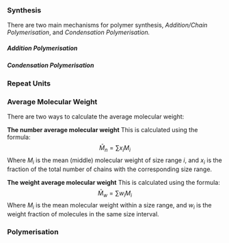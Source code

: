 ### Synthesis
There are two main mechanisms for polymer synthesis, *Addition/Chain Polymerisation*, and *Condensation Polymerisation.*
##### Addition Polymerisation
##### Condensation Polymerisation
### Repeat Units

### Average Molecular Weight
There are two ways to calculate the average molecular weight:

**The number average molecular weight**
This is calculated using the formula:
$$\bar{M}_{n}=\sum x_{i}M_{i}$$
Where $M_{i}$ is the mean (middle) molecular weight of size range $i$, and $x_{i}$ is the fraction of the total number of chains with the corresponding size range.

**The weight average molecular weight**
This is calculated using the formula:
$$\bar{M}_{w}=\sum w_{i}M_{i}$$
Where $M_{i}$ is the mean molecular weight within a size range, and $w_{i}$ is the weight fraction of molecules in the same size interval.
### Polymerisation
